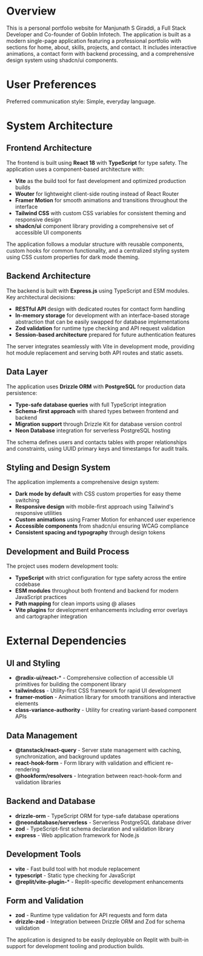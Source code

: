 # Overview

This is a personal portfolio website for Manjunath S Giraddi, a Full Stack Developer and Co-founder of Goblin Infotech. The application is built as a modern single-page application featuring a professional portfolio with sections for home, about, skills, projects, and contact. It includes interactive animations, a contact form with backend processing, and a comprehensive design system using shadcn/ui components.

# User Preferences

Preferred communication style: Simple, everyday language.

# System Architecture

## Frontend Architecture
The frontend is built using **React 18** with **TypeScript** for type safety. The application uses a component-based architecture with:

- **Vite** as the build tool for fast development and optimized production builds
- **Wouter** for lightweight client-side routing instead of React Router
- **Framer Motion** for smooth animations and transitions throughout the interface
- **Tailwind CSS** with custom CSS variables for consistent theming and responsive design
- **shadcn/ui** component library providing a comprehensive set of accessible UI components

The application follows a modular structure with reusable components, custom hooks for common functionality, and a centralized styling system using CSS custom properties for dark mode theming.

## Backend Architecture
The backend is built with **Express.js** using TypeScript and ESM modules. Key architectural decisions:

- **RESTful API** design with dedicated routes for contact form handling
- **In-memory storage** for development with an interface-based storage abstraction that can be easily swapped for database implementations
- **Zod validation** for runtime type checking and API request validation
- **Session-based architecture** prepared for future authentication features

The server integrates seamlessly with Vite in development mode, providing hot module replacement and serving both API routes and static assets.

## Data Layer
The application uses **Drizzle ORM** with **PostgreSQL** for production data persistence:

- **Type-safe database queries** with full TypeScript integration
- **Schema-first approach** with shared types between frontend and backend
- **Migration support** through Drizzle Kit for database version control
- **Neon Database** integration for serverless PostgreSQL hosting

The schema defines users and contacts tables with proper relationships and constraints, using UUID primary keys and timestamps for audit trails.

## Styling and Design System
The application implements a comprehensive design system:

- **Dark mode by default** with CSS custom properties for easy theme switching
- **Responsive design** with mobile-first approach using Tailwind's responsive utilities
- **Custom animations** using Framer Motion for enhanced user experience
- **Accessible components** from shadcn/ui ensuring WCAG compliance
- **Consistent spacing and typography** through design tokens

## Development and Build Process
The project uses modern development tools:

- **TypeScript** with strict configuration for type safety across the entire codebase
- **ESM modules** throughout both frontend and backend for modern JavaScript practices
- **Path mapping** for clean imports using @ aliases
- **Vite plugins** for development enhancements including error overlays and cartographer integration

# External Dependencies

## UI and Styling
- **@radix-ui/react-*** - Comprehensive collection of accessible UI primitives for building the component library
- **tailwindcss** - Utility-first CSS framework for rapid UI development
- **framer-motion** - Animation library for smooth transitions and interactive elements
- **class-variance-authority** - Utility for creating variant-based component APIs

## Data Management
- **@tanstack/react-query** - Server state management with caching, synchronization, and background updates
- **react-hook-form** - Form library with validation and efficient re-rendering
- **@hookform/resolvers** - Integration between react-hook-form and validation libraries

## Backend and Database
- **drizzle-orm** - TypeScript ORM for type-safe database operations
- **@neondatabase/serverless** - Serverless PostgreSQL database driver
- **zod** - TypeScript-first schema declaration and validation library
- **express** - Web application framework for Node.js

## Development Tools
- **vite** - Fast build tool with hot module replacement
- **typescript** - Static type checking for JavaScript
- **@replit/vite-plugin-*** - Replit-specific development enhancements

## Form and Validation
- **zod** - Runtime type validation for API requests and form data
- **drizzle-zod** - Integration between Drizzle ORM and Zod for schema validation

The application is designed to be easily deployable on Replit with built-in support for development tooling and production builds.